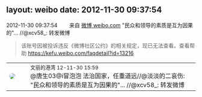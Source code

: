 layout: weibo
date: 2012-11-30 09:37:54
---
<meta name="referrer" content="no-referrer" />

2012-11-30 09:37:54  &nbsp;&nbsp;&nbsp;&nbsp;&nbsp;&nbsp; 来自 <a href="http://weibo.com/" rel="nofollow">微博 weibo.com</a>
"民众和领导的素质是互为因果的"... //@xcv58_: 转发微博
>  该账号因被投诉违反《微博社区公约》的相关规定，现已无法查看。查看帮助 https://kefu.weibo.com/faqdetail?id=13216

<table style="width: 100%;">
  <tr>
    <td style="width: 40px;"><img style="border-radius:50%" src="https://tva1.sinaimg.cn/crop.0.0.180.180.50/9dc97b7fjw1e8qgp5bmzyj2050050aa8.jpg?KID=imgbed,tva&Expires=1624465829&ssig=KWDha99FSS"></td>
    <td colspan="2"><small>文丽的港湾 12-11-30 15:59</small><br/>@唐生03@i冒泡泡 法治国家，任重道远//@淡淡的二哀伤: "民众和领导的素质是互为因果的"... //@xcv58_: 转发微博</td>
  </tr>
</table>

